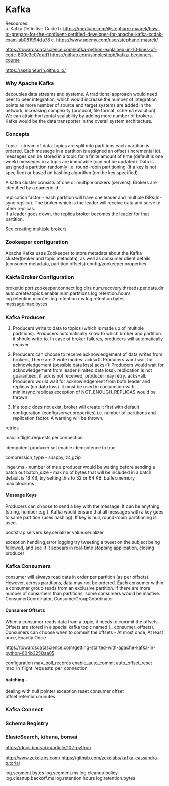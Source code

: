 # Kafka
Resources:  
a. Kafka Definitive Guide
b. https://medium.com/@stephane.maarek/how-to-prepare-for-the-confluent-certified-developer-for-apache-kafka-ccdak-exam-ab081994da78
c. https://www.udemy.com/user/stephane-maarek/

https://towardsdatascience.com/kafka-python-explained-in-10-lines-of-code-800e3e07dad1
https://github.com/simplesteph/kafka-beginners-course

https://aseigneurin.github.io/

### Why Apache Kafka

decouples data streams and systems. A traditional approach would need peer to peer integration, which would increase the number of integration points as more number of source and target systems are added in the network, increasing complexity (protocol, file format, schema evolution). We can attain horizontal scalability by adding more number of brokers. Kafka would be the data transporter in the overall system architecture.

### Concepts

Topic - stream of data. topics are split into partitions.each partition is ordered. Each messege in a partition is assigned an offset (incremental id). messeges can be stored in a topic for a finite amount of time (default is one week)
messeges in a topic are immutable (can not be updated). Data is assigned a partition randomly i.e. round-robin partitioning (if a key is not specified) or based on hashing algorithm (on the key specified).

A kafka cluster consists of one or multiple brokers (servers). Brokers are identified by a numeric id

replication factor - each partition will have one leader and multiple ISRs(In-sync replica). The broker which is the leader will receive data and serve to other replicas.  
If a leader goes down, the replica broker becomes the leader for that partition.


See [creating multiple brokers](https://www.michael-noll.com/blog/2013/03/13/running-a-multi-broker-apache-kafka-cluster-on-a-single-node/)


### Zookeeper configuration
Apache Kafka uses Zookeeper to store metadata about the Kafka cluster(broker and topic metadata), as well as consumer client details (consumer metadata, partition offsets)
config/zookeeper.properties

### Kakfa Broker Configuration
broker.id
port
zookeeper.connect
log.dirs
num.recovery.threads.per.data.dir
auto.create.topics.enable
num.partitions
log.retention.hours
log.retention.minutes
log.retention.ms
log.retention.bytes
message.max.bytes

### Kafka Producer
1. Producers write to data to topics (which is made up of multiple partitions). Producers automatically know to which broker and partition it should write to. In case of broker failures, producers will automatically recover.
2. Producers can choose to receive acknowledgement of data writes from brokers, There are 3 write modes:
acks=0: Producers wont wait for acknowledgement (possible data loss)
acks=1: Producers would wait for acknowledgement from leader (limited data loss). replication is not guaranteed. if ack is not received, producer may retry.
acks=all: Producers would wait for acknowledgement from both leader and replicas (no data loss). it must be used in conjunction with min.insync.replicas
exception of NOT_ENOUGH_REPLICAS would be thrown

3. If a topic does not exist, broker will create it first with default configuration (config/server.properties) i.e. number of partitions and replication factor. A warning will be thrown.

retries

max.in.flight.requests.per.connection

idempotent producer
set enable.idempotence to true

compression_type - snappy,lz4,gzip

linger.ms - number of ms a producer would be waiting before sending a batch out
batch_size - max no of bytes that will be included in a batch. default is 16 KB, try setting this to 32 or 64 KB.
buffer.memory
max.block.ms

#### Message Keys
Producers can choose to send a key with the message. It can be anything (string, number e.g.). Kafka would ensure that all messages with a key goes to same partition (uses hashing). If key is null, round-robin partitioning is used.

bootstrap.servers
key.serializer
value.serializer

exception handling,error logging
try tweeting a tweet on the subject being followed, and see if it appears in real-time
stopping application, closing producer

### Kafka Consumers
consumer will always read data in order per partition (as per offsets). However, across partitions, data may not be ordered. Each consumer within a consumer group reads from an exclusive partition. If there are more number of consumers than partitions, some consumers would be inactive.
ConsumerCoordinator, ConsumerGroupCoordinator

#### Consumer Offsets
When a consumer reads data from a topic, it needs to commit the offsets. Offsets are stored in a special kafka topic named (__consumer_offsets). Consumers can choose when to commit the offsets - At most once, At least once, Exactly Once

https://towardsdatascience.com/getting-started-with-apache-kafka-in-python-604b3250aa05

configuration
max_poll_records 
enable_auto_commit 
auto_offset_reset 
max_in_flight_requests_per_connection 
#### batching - 
dealing with null pointer exception
reset consumer offset
offset.retention.minutes

### Kafka Connect

### Schema Registry


### ElasicSearch, kibana, bonsai

https://docs.bonsai.io/article/102-python


http://www.zekelabs.com/
https://github.com/zekelabs/kafka-cassandra-tutorial


log.segment.bytes
log.segment.ms
log cleanup policy
log.cleanup.backoff.ms
log.retention.hours
log.retention.bytes
